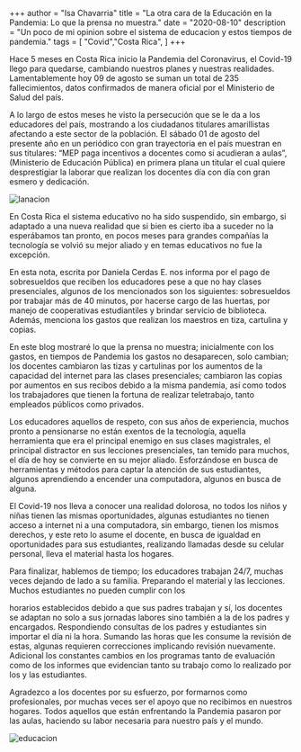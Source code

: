 +++
author = "Isa Chavarria"
title = "La otra cara de la Educación en la Pandemia: Lo que la prensa no muestra."
date = "2020-08-10"
description = "Un poco de mi opinion sobre el sistema de educacion y estos tiempos de pandemia."
tags = [
    "Covid","Costa Rica",
]
+++

Hace 5 meses en Costa Rica inicio la Pandemia del Coronavirus, el Covid-19 llego para quedarse, cambiando nuestros planes y nuestras realidades. Lamentablemente hoy 09 de agosto se suman un total de 235 fallecimientos, datos confirmados de manera oficial por el Ministerio de Salud del país.

A lo largo de estos meses he visto la persecución que se le da a los educadores del país, mostrando a los ciudadanos titulares amarillistas afectando a este sector de la población. El sábado 01 de agosto del presente año en un periódico con gran trayectoria en el país muestran en sus titulares: “MEP paga incentivos a docentes como si acudieran a aulas”, (Ministerio de Educación Pública) en primera plana un titular el cual quiere desprestigiar la laborar que realizan los docentes día con día con gran esmero y dedicación.

 ![lanacion](/img/lanacion.jpg)

En Costa Rica el sistema educativo no ha sido suspendido, sin embargo, si adaptado a una nueva realidad que si bien es cierto iba a suceder no la esperábamos tan pronto, en pocos meses para grandes compañías la tecnología se volvió su mejor aliado y en temas educativos no fue la excepción.

En esta nota, escrita por Daniela Cerdas E. nos informa por el pago de sobresueldos que reciben los educadores pese a que no hay clases presenciales, algunos de los mencionados son los siguientes: sobresueldos por trabajar más de 40 minutos, por hacerse cargo de las huertas, por manejo de cooperativas estudiantiles y brindar servicio de biblioteca. Además, menciona los gastos que realizan los maestros en tiza, cartulina y copias.

En este blog mostraré lo que la prensa no muestra; inicialmente con los gastos, en tiempos de Pandemia los gastos no desaparecen, solo cambian; los docentes cambiaron las tizas y cartulinas por los aumentos de la capacidad del internet para las clases presenciales; cambiaron las copias por aumentos en sus recibos debido a la misma pandemia, así como todos los trabajadores que tienen la fortuna de realizar teletrabajo, tanto empleados públicos como privados.

Los educadores aquellos de respeto, con sus años de experiencia, muchos pronto a pensionarse no están exentos de la tecnología, aquella herramienta que era el principal enemigo en sus clases magistrales, el principal distractor en sus lecciones presenciales, tan temido para muchos, el día de hoy se convierte en su mejor aliado. Esforzándose en busca de herramientas y métodos para captar la atención de sus estudiantes, algunos aprendiendo a encender una computadora, algunos en busca de alguna.

El Covid-19 nos lleva a conocer una realidad dolorosa, no todos los niños y niñas tienen las mismas oportunidades, algunas estudiantes no tienen acceso a internet ni a una computadora, sin embargo, tienen los mismos derechos, y este reto lo asume el docente, en busca de igualdad en oportunidades para sus estudiantes, realizando llamadas desde su celular personal, lleva el material hasta los hogares.

Para finalizar, hablemos de tiempo; los educadores trabajan 24/7, muchas veces dejando de lado a su familia. Preparando el material y las lecciones. Muchos estudiantes no pueden cumplir con los

horarios establecidos debido a que sus padres trabajan y sí, los docentes se adaptan no solo a sus jornadas labores sino también a la de los padres y encargados. Respondiendo consultas de los padres y estudiantes sin importar el día ni la hora. Sumando las horas que les consume la revisión de estas, algunas requieren correcciones implicando revisión nuevamente. Adicional los constantes cambios en los programas tanto de evaluación como de los informes que evidencian tanto su trabajo como lo realizado por los y las estudiantes.

Agradezco a los docentes por su esfuerzo, por formarnos como profesionales, por muchas veces ser el apoyo que no recibimos en nuestros hogares. Todos aquellos que están enfrentando la Pandemia pasaron por las aulas, haciendo su labor necesaria para nuestro país y el mundo.

 ![educacion](/img/educacion.jpg)